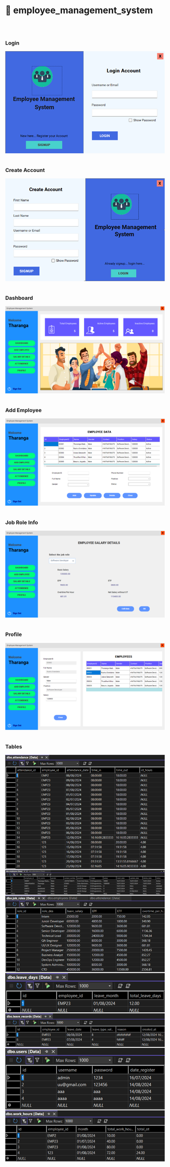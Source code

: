 # 🚀 employee_management_system
<br>
<br>
<h3>Login</h3>
<img src="./finalResult/login.png" alt="login">
<br>
<br>
<h3>Create Account</h3>
<img src="./finalResult/signup.png" alt="signup">
<br>
<br>
<h3>Dashboard</h3>
<img src="./finalResult/dashboard.png" alt="dashboard">
<br>
<br>
<h3>Add Employee</h3>
<img src="./finalResult/addEmployee.png" alt="addEmployee">
<br>
<br>
<h3>Job Role Info</h3>
<img src="./finalResult/jobRoles.png" alt="jobRoles">
<br>
<br>
<h3>Profile</h3>
<img src="./finalResult/profile.png" alt="profile">
<br>
<br>
<h3>Tables</h3>
<img src="./finalResult/AttendenceTable.png">
<img src="./finalResult/EmployeeTable.png">
<img src="./finalResult/jobRoleTable.png">
<img src="./finalResult/leaveDaysTable.png">
<img src="./finalResult/leaveRecordsTable.png">
<img src="./finalResult/usersTable.png">
<img src="./finalResult/workHoursTable.png">
